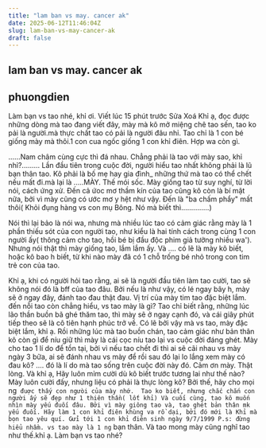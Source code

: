```yaml
---
title: "lam ban vs may. cancer ak"
date: 2025-06-12T11:46:04Z
slug: lam-ban-vs-may-cancer-ak
draft: false
---
```


## lam ban vs may. cancer ak

## phuongdien

Làm bạn vs tao nhé, khỉ ơi.   Viết lúc 15 phút trước Sửa Xoá
Khỉ ạ, đọc được những dòng mà tao đang viết đây, mày mà kô mở miệng chê tao sến, tao ko pải là người.mà thực chất tao có pải là người đâu nhỉ. Tao chỉ là 1 con bé giống mày mà thôi.1 con cua ngốc giống 1 con khỉ điên. Hợp wa còn gì.
 

 
 
......Nam châm cùng cực thì đá nhau. Chẳng phải là tao với mày sao, khỉ nhỉ?.........
Lần đầu tiên trong cuộc đời, người hiểu tao nhất không phải là lũ bạn thân tao. Kô phải là bố mẹ hay gia đình_ những thứ mà tao có thể chết nếu mất đi.mà lại là .....MÀY. Thế mói sốc.
Mày giống tao từ suy nghí, từ lời nói, cách ứng xử. Đến cả ứoc mơ thầm kín của tao cũng kô còn là bí mật nữa, bởi vì mày cũng có ước mơ y hệt như vậy. Đến là "ba chấm phẩy" mất thôi( Khỏi đụng hàng vs con mụ Bông. Nó mà biết thì..............)
 

Nói thì lại bảo là nói wa, nhưng mà nhiều lúc tao có cảm giác rằng mày là 1 phần thiếu sót của con người tao, như kiểu là hai tính cách trong cùng 1 con người ấy( thông cảm cho tao, hồi bé bị đầu độc phim giả tưởng nhiều wa'). Nhưng nói thật thì mày giống tao, lắm lắm ấy.
Và .... có lẽ là mày kô biết, hoặc kô bao h biết, từ khi nào mày đã có 1 chỗ trống bé nhỏ trong con tim trẻ con của tao.
 

Khỉ ạ, khi có người hỏi tao rằng, ai sẽ là người đầu tiên làm tao cười, tao sẽ không nói đó là bff của tao đâu. Bởi nếu là như vậy, có lé ngay bây h, mày sẽ ở ngay đây, đánh tao đau thật đau. Vị trí của mày tim tao đặc biệt lắm. đến nỗi tao còn chẳng hiểu, vs tao mày là gì? Tao chỉ biết rằng, những lúc lão thần buồn bã ghé thăm tao, thì mày sẽ ở ngay cạnh đó, và cái giây phút tiếp theo sẽ là cô tiên hạnh phúc trở về. Có lẽ bởi vậy mà vs tao, mày đặc biệt lắm, khỉ ạ.
Rồi những lúc mà tao buồn chán, tao cảm giác như bản thân kô còn gì để níu giữ thì mày là cái cọc níu tao lại vs cuộc đời đáng ghét. Mày cho tao 1 lí do để tồn tại, bởi vì nếu tao chết đi thì ai sẽ cãi nhau vs mày ngày 3 bữa, ai sẽ đánh nhau vs mày để rồi sau đó lại lo lắng xem mày có đau kô? .... đó là lí do mà tao sống trên cuộc đời này đó. Cảm ơn mày. Thật lòng.
Và khỉ ạ,
Hãy luôn mỉm cười dù kô biết trước tương lai như thế nào?  Mày luôn cười đấy, nhưng liệu có phải là thực lòng kô? Bởi thế, hãy cho mọi ng` đuợc thấy con ngưòi của mày nhớ.  Tao ko biết, nhưng chắc chắn con người ấy sẽ đẹp như 1 thiên thần( lốt khỉ)
Và cuối cùng, tao kô muốn nhìn mày yếu đuối đâu. Bởi vì mày giông tao và, tao ghét bản thân mk yếu đuối.
Hãy làm 1 con khỉ điên khùng va rồ dại, bởi đó mới là Khỉ mà bọn tao yêu quí.
Gửi tới 1 con khỉ điên sinh ngày 9/7/1999
P.s: đừng hiểu nhầm. vs tao mày là 1 ng` bạn thân. Và tao mong mày cũng nghĩ tao như thế.khỉ ạ. Làm bạn vs tao nhé?